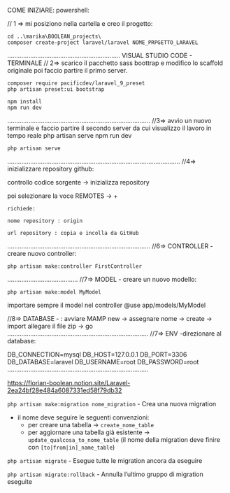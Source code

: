 COME INIZIARE:
powershell:

// 1 => mi posiziono nella cartella e creo il progetto:

    cd ..\marika\BOOLEAN_projects\
    composer create-project laravel/laravel NOME_PRPGETTO_LARAVEL

................................................................
VISUAL STUDIO CODE - TERMINALE
// 2=> scarico il pacchetto sass boottrap e modifico lo scaffold originale
poi faccio partire il primo server.
 
    composer require pacificdev/laravel_9_preset  
    php artisan preset:ui bootstrap
    
    npm install  
    npm run dev


.................................................................................
//3=> avvio un nuovo terminale e faccio partire il secondo server da cui visualizzo il lavoro in tempo reale
php artisan serve  npm run dev

    
    php artisan serve
    
..................................................................................................
//4=> inizializzare repository github:

controllo codice sorgente → inizializza repository

   poi selezionare la voce REMOTES → + 

    richiede:

    nome repository : origin

    url repository : copia e incolla da GitHub


.................................................................................
//6=> CONTROLLER -creare nuovo controller:

  
    php artisan make:controller FirstController

........................................
//7=> MODEL - creare un nuovo modello:

    php artisan make:model MyModel


importare sempre il model nel controller
@use app/models/MyModel

//8=> DATABASE - :
avviare MAMP
new  → 
assegnare nome  → create
→ import 
allegare il file zip → go
................................................................................
//7=> ENV -direzionare al database:


DB_CONNECTION=mysql
DB_HOST=127.0.0.1
DB_PORT=3306
DB_DATABASE=laravel
DB_USERNAME=root
DB_PASSWORD=root
................................................................................


https://florian-boolean.notion.site/Laravel-2ea24bf28e484a6087331ed58f79db32

`php artisan make:migration nome_migration` - Crea una nuova migration

- il nome deve seguire le seguenti convenzioni:
    - per creare una tabella → `create_nome_table`
    - per aggiornare una tabella già esistente → `update_qualcosa_to_nome_table` (il nome della migration deve finire con `[to|from|in]_name_table`)

`php artisan migrate` - Esegue tutte le migration ancora da eseguire

`php artisan migrate:rollback` - Annulla l’ultimo gruppo di migration eseguite
